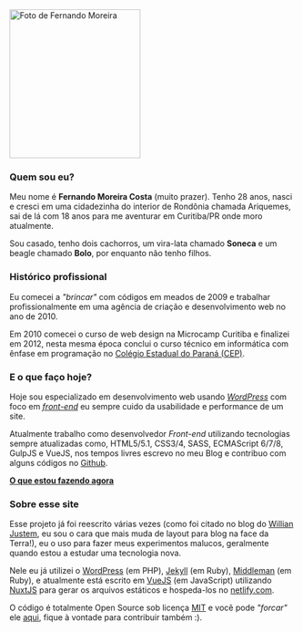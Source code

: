 <div class="avatar">
  <img src="/images/avatar.png" alt="Foto de Fernando Moreira" width="230" height="261">
</div>

### Quem sou eu?

Meu nome é **Fernando Moreira Costa** (muito prazer). Tenho 28 anos, nasci e cresci em uma cidadezinha do interior de Rondônia chamada Ariquemes, sai de lá com 18 anos para me aventurar em Curitiba/PR onde moro atualmente.

Sou casado, tenho dois cachorros, um vira-lata chamado **Soneca** e um beagle chamado **Bolo**, por enquanto não tenho filhos.

<div class="clearfix"></div>

### Histórico profissional

Eu comecei a _"brincar"_ com códigos em meados de 2009 e trabalhar profissionalmente em uma agência de criação e desenvolvimento web no ano de 2010.

Em 2010 comecei o curso de web design na Microcamp Curitiba e finalizei em 2012, nesta mesma época conclui o curso técnico em informática com ênfase em programação no [Colégio Estadual do Paraná (CEP)](http://www.cep.pr.gov.br/pagina-59.html).

### E o que faço hoje?

Hoje sou especializado em desenvolvimento web usando _[WordPress](https://br.wordpress.org/)_ com foco em _[front-end](https://pt.wikipedia.org/wiki/Front-end_e_back-end)_ eu sempre cuido da usabilidade e performance de um site.

Atualmente trabalho como desenvolvedor _Front-end_ utilizando tecnologias sempre atualizadas como, HTML5/5.1, CSS3/4, SASS, ECMAScript 6/7/8, GulpJS e VueJS, nos tempos livres escrevo no meu <nuxt-link to="/blog">Blog</nuxt-link> e contribuo com alguns códigos no [Github](https://github.com/nandomoreirame).

**[O que estou fazendo agora](/about/now)**

### Sobre esse site

Esse projeto já foi reescrito várias vezes (como foi citado no blog do [Willian Justem](https://willianjusten.com.br/como-se-manter-atualizado-no-frontend/#em-português), eu sou o cara que mais muda de layout para blog na face da Terra!), eu o uso para fazer meus experimentos malucos, geralmente quando estou a estudar uma tecnologia nova.

Nele eu já utilizei o [WordPress](https://br.wordpress.org/) (em PHP), [Jekyll](https://jekyllrb.com/) (em Ruby), [Middleman](https://middlemanapp.com/) (em Ruby), e atualmente está escrito em [VueJS](https://vuejs.org/) (em JavaScript) utilizando [NuxtJS](https://nuxtjs.org/) para gerar os arquivos estáticos e hospeda-los no [netlify.com](https://www.netlify.com/).

O código é totalmente Open Source sob licença [MIT](https://github.com/nandomoreirame/nandomoreira.me/blob/source/LICENSE) e você pode _"forcar"_ ele [aqui](https://github.com/nandomoreirame/nandomoreira.me), fique à vontade para contribuir também :).
